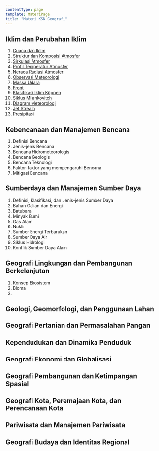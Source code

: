 ```yaml
---
contentType: page
template: MateriPage
title: "Materi KSN Geografi"
---
```


## Iklim dan Perubahan Iklim

1. [Cuaca dan Iklim](https://supergeografi.com)
2. [Struktur dan Komposisi Atmosfer](https://www.notion.so/Struktur-dan-Komposisi-Atmosfer-182500ceafa341559f84ffc7b399ab4e)
3. [Sirkulasi Atmosfer](https://www.notion.so/Sirkulasi-Atmosfer-e54f497740994d4b85eaabc7f94a5135)
4. [Profil Temperatur Atmosfer](https://www.notion.so/Profil-Temperatur-Atmosfer-2149d26d188b4040b5741da8d5ad53ca)
5. [Neraca Radiasi Atmosfer](https://www.notion.so/Neraca-Radiasi-Atmosfer-0752275af841429980a39c2b2dab493c)
6. [Observasi Meteorologi](https://www.notion.so/Observasi-Meteorologi-6a17698acc8c4f06a553f88e161373d0)
7. [Massa Udara](https://www.notion.so/Massa-Udara-5a2ff54c7d8547edbbd001b6e59310cb)
8. [Front](https://www.notion.so/Front-d5de560f5efb47afba574573f81f0575)
9. [Klasifikasi Iklim Köppen](https://www.notion.so/Klasifikasi-Iklim-K-ppen-71d69e2ff1d44fcc996fe2fb523d6dc9)
10. [Siklus Milankovitch](https://www.notion.so/Siklus-Milankovitch-040e4ae355844b0bb73258466de79daf)
11. [Diagram Meteorologi](https://www.notion.so/Diagram-Meteorologi-aefb3d60819342e9829492ef4da2e445)
12. [Jet Stream](https://www.notion.so/Jet-Stream-73eb29d7dd694ea283d3420a71c30ab4)
13. [Presipitasi](https://www.notion.so/Presipitasi-dbf22ca791f94056b297dcc20204d907)

## Kebencanaan dan Manajemen Bencana

1. Definisi Bencana
2. Jenis-jenis Bencana
3. Bencana Hidrometeorologis
4. Bencana Geologis
5. Bencana Teknologi
6. Faktor-faktor yang mempengaruhi Bencana
7. Mitigasi Bencana

## Sumberdaya dan Manajemen Sumber Daya

1. Definisi, Klasifikasi, dan Jenis-jenis Sumber Daya
2. Bahan Galian dan Energi
3. Batubara
4. Minyak Bumi
5. Gas Alam
6. Nuklir
7. Sumber Energi Terbarukan
8. Sumber Daya Air
9. Siklus Hidrologi
10. Konflik Sumber Daya Alam

## Geografi Lingkungan dan Pembangunan Berkelanjutan

1. Konsep Ekosistem
2. Bioma
3. 

## Geologi, Geomorfologi, dan Penggunaan Lahan

## Geografi Pertanian dan Permasalahan Pangan

## Kependudukan dan Dinamika Penduduk

## Geografi Ekonomi dan Globalisasi

## Geografi Pembangunan dan Ketimpangan Spasial

## Geografi Kota, Peremajaan Kota, dan Perencanaan Kota

## Pariwisata dan Manajemen Pariwisata

## Geografi Budaya dan Identitas Regional